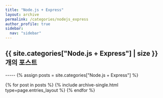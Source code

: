 ```yaml
---
title: "Node.js + Express"
layout: archive
permalink: /categories/nodejs_express
author_profile: true
sidebar:
  nav: "sidebar"
---
```


<h2> {{ site.categories["Node.js + Express"] | size }} 개의 포스트 </h2>
-----
{% assign posts = site.categories["Node.js + Express"] %}


{% for post in posts %}
  {% include archive-single.html type=page.entries_layout %}
{% endfor %}
